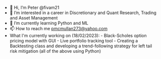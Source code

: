 - 👋 Hi, I’m Peter @fivam21
- 👀 I’m interested in a career in Discretionary and Quant Research, Trading and Asset Management
- 🌱 I’m currently learning Python and ML
- 📫 How to reach me pmcmullan273@yahoo.com
- What I'm currently working on (18/02/2023):
          - Black-Scholes option pricing model with GUI
          - Live portfolio tracking tool
          - Creating a Backtesting class and developing a trend-following strategy for left tail risk mitigation
            (all of the above using Python)
